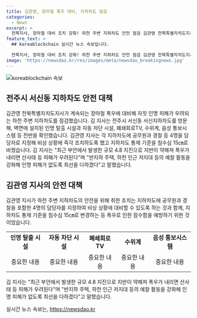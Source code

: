 ```yaml
---
title: 김관영, 장마철 폭우 대비, 지하차도 점검
categories:
  - News
excerpt: >
  전북지사, 장마철 대비 조치 강화! 하천 주변 지하차도 안전 점검 김관영 전북특별자치도지사가 장마철 대비를 위해 하천 주변 지하차도를 점검하고 비상 상황 대비를 강화했다. 각 지하차도에 공무원과 경찰을 비상 대응 담당자로 지정하고, 침수심 기준을 15㎝로 변경했다. 지반이 약해진 상태로 규모 4.8 지진 발생으로 산사태 등의 피해 우려가 있어 예찰 활동을 강화하고 인명 피해를 방지하기 위해 최선을 다하겠다고 전했다.
feature_text: >
  ## koreablockchain 실시간 뉴스 속보입니다.

  전북지사, 장마철 대비 조치 강화! 하천 주변 지하차도 안전 점검 김관영 전북특별자치도지사가 장마철 대비를 위해 하천 주변 지하차도를 점검하고 비상 상황 대비를 강화했다. 각 지하차도에 공무원과 경찰을 비상 대응 담당자로 지정하고, 침수심 기준을 15㎝로 변경했다. 지반이 약해진 상태로 규모 4.8 지진 발생으로 산사태 등의 피해 우려가 있어 예찰 활동을 강화하고 인명 피해를 방지하기 위해 최선을 다하겠다고 전했다.
image: 'https://newsdao.kr/res/images/meta/newsdao_breakingnews.jpg'
---
```


<p><img src="https://newsdao.kr/res/images/meta/newsdao_breakingnews.jpg" alt="koreablockchain 속보" /></p>

<h2 data-ke-size="size26">전주시 서신동 지하차도 안전 대책</h2>

<p data-ke-size="size16">김관영 전북특별자치도지사가 계속되는 장마철 폭우에 대비해 자칫 인명 피해가 우려되는 하천 주변 지하차도를 점검했습니다. 김 지사는 전주시 서신동 서신지하차도를 방문해, 벽면에 설치된 인명 탈출 시설과 자동 차단 시설, 폐쇄회로TV, 수위계, 음성 통보시스템 등 전반을 확인했습니다. 김관영 지사는 각 지하차도에 공무원과 경찰 등 4명을 담당자로 지정해 비상 상황에 즉각 조치하도록 했고 지하차도 통제 기준을 침수심 15㎝로 바꿨습니다. 김 지사는 "최근 부안에서 발생한 규모 4.8 지진으로 지반이 약해져 폭우가 내리면 산사태 등 피해가 우려된다"며 "반지하 주택, 하천 인근 저지대 등의 예찰 활동을 강화해 인명 피해가 없도록 최선을 다하겠다"고 말했습니다.</p>

<h2 data-ke-size="size26">김관영 지사의 안전 대책</h2>

<p data-ke-size="size16">김관영 지사가 하천 주변 지하차도의 안전을 위해 취한 조치는 지하차도에 공무원과 경찰을 포함한 4명의 담당자를 지정하여 비상 상황에 대비할 수 있도록 하는 것과 함께, 지하차도 통제 기준을 침수심 15㎝로 변경하는 등 폭우로 인한 잠수함을 예방하기 위한 것이었습니다.</p>

<table>
  <tbody>
    <tr>
      <td style="text-align: center; height: 17px;"><b>인명 탈출 시설</b></td>
      <td style="text-align: center; height: 17px;"><b>자동 차단 시설</b></td>
      <td style="text-align: center; height: 17px;"><b>폐쇄회로TV</b></td>
      <td style="text-align: center; height: 17px;"><b>수위계</b></td>
      <td style="text-align: center; height: 17px;"><b>음성 통보시스템</b></td>
    </tr>
    <tr>
      <td style="text-align: center; height: 17px;">중요한 내용</td>
      <td style="text-align: center; height: 17px;">중요한 내용</td>
      <td style="text-align: center; height: 17px;">중요한 내용</td>
      <td style="text-align: center; height: 17px;">중요한 내용</td>
      <td style="text-align: center; height: 17px;">중요한 내용</td>
    </tr>
  </tbody>
</table>

<p data-ke-size="size16">김 지사는 "최근 부안에서 발생한 규모 4.8 지진으로 지반이 약해져 폭우가 내리면 산사태 등 피해가 우려된다"며 "반지하 주택, 하천 인근 저지대 등의 예찰 활동을 강화해 인명 피해가 없도록 최선을 다하겠다"고 말했습니다.</p>
실시간 뉴스 속보는, <a href="https://newsdao.kr" rel="dofollow">https://newsdao.kr</a>


